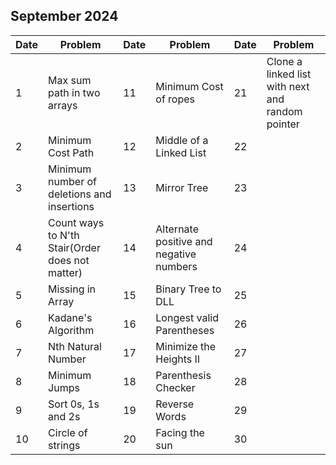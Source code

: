 ## September 2024

| Date | Problem                                         | Date | Problem                                 | Date | Problem                                          |
| ---- | ----------------------------------------------- | ---- | --------------------------------------- | ---- | ------------------------------------------------ |
| 1    | Max sum path in two arrays                      | 11   | Minimum Cost of ropes                   | 21   | Clone a linked list with next and random pointer |
| 2    | Minimum Cost Path                               | 12   | Middle of a Linked List                 | 22   |                                                  |
| 3    | Minimum number of deletions and insertions      | 13   | Mirror Tree                             | 23   |                                                  |
| 4    | Count ways to N'th Stair(Order does not matter) | 14   | Alternate positive and negative numbers | 24   |                                                  |
| 5    | Missing in Array                                | 15   | Binary Tree to DLL                      | 25   |                                                  |
| 6    | Kadane's Algorithm                              | 16   | Longest valid Parentheses               | 26   |                                                  |
| 7    | Nth Natural Number                              | 17   | Minimize the Heights II                 | 27   |                                                  |
| 8    | Minimum Jumps                                   | 18   | Parenthesis Checker                     | 28   |                                                  |
| 9    | Sort 0s, 1s and 2s                              | 19   | Reverse Words                           | 29   |                                                  |
| 10   | Circle of strings                               | 20   | Facing the sun                          | 30   |                                                  |
